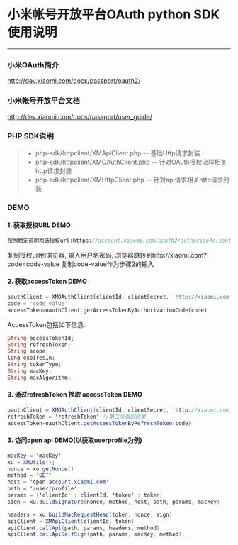 # 小米帐号开放平台OAuth python SDK使用说明

------
### 小米OAuth简介
http://dev.xiaomi.com/docs/passport/oauth2/

### 小米帐号开放平台文档
http://dev.xiaomi.com/docs/passport/user_guide/

### PHP SDK说明
> * php-sdk/httpclient/XMApiClient.php -- 基础Http请求封装
> * php-sdk/httpclient/XMOAuthClient.php -- 针对OAuth授权流程相关http请求封装
> * php-sdk/httpclient/XMHttpClient.php -- 针对api请求相关http请求封装

### DEMO
#### 1.  获取授权URL DEMO
```PHP
按照稳定说明构造授权url:https://account.xiaomi.com/oauth2/authorize?client_id=xxx&response_type=code&redirect_uri=xxxx
```
复制授权url到浏览器, 输入用户名密码, 浏览器跳转到http://xiaomi.com?code=code-value
复制code-value作为步骤2的输入
#### 2.  获取accessToken DEMO
```php
oauthClient = XMOAuthClient(clientId, clientSecret, 'http://xiaomi.com')
code = 'code-value'
accessToken=oauthClient.getAccessTokenByAuthorizationCode(code)
```
AccessToken包括如下信息:
```php
String accessTokenId;
String refreshToken;
String scope;
long expiresIn;
String tokenType;
String macKey;
String macAlgorithm;
```  
#### 3.  通过refreshToken 换取 accessToken DEMO
```java
oauthClient = XMOAuthClient(clientId, clientSecret, 'http://xiaomi.com')
refreshToken = 'refreshToken' //第二步返回结果
accessToken=oauthClient.getAccessTokenByRefreshToken(code)
```
#### 3.  访问open api DEMO(以获取userprofile为例)
```java
macKey = 'macKey'
xu = XMUtils();
nonce = xu.getNonce()
method = 'GET'
host = 'open.account.xiaomi.com'
path = '/user/profile'
params = {'clientId' : clientId, 'token' : token} 
sign = xu.buildSignature(nonce, method, host, path, params, macKey)

headers = xu.buildMacRequestHead(token, nonce, sign)
apiClient = XMApiClient(clientId, token)
apiClient.callApi(path, params, headers, method)
apiClient.callApiSelfSign(path, params, macKey, method);
```

